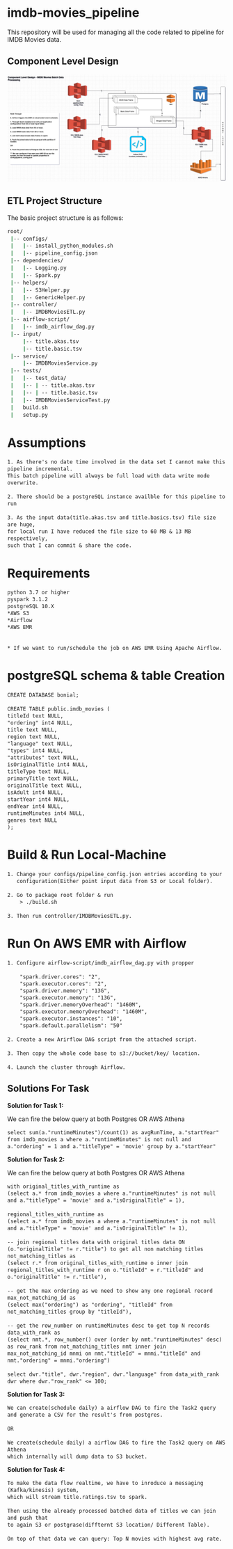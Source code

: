 # imdb-movies_pipeline

This repository will be used for managing all the code related to pipeline for IMDB Movies data.

## Component Level Design

![Image 3](imdb_batch_data_pipeline.jpg)

## ETL Project Structure

The basic project structure is as follows:

```bash
root/
 |-- configs/
 |   |-- install_python_modules.sh
 |   |-- pipeline_config.json
 |-- dependencies/
 |   |-- Logging.py
 |   |-- Spark.py
 |-- helpers/
 |   |-- S3Helper.py
 |   |-- GenericHelper.py
 |-- controller/
 |   |-- IMDBMoviesETL.py
 |-- airflow-script/
 |   |-- imdb_airflow_dag.py
 |-- input/
     |-- title.akas.tsv
     |-- title.basic.tsv
 |-- service/
     |-- IMDBMoviesService.py
 |-- tests/
 |   |-- test_data/
 |   |-- | -- title.akas.tsv
 |   |-- | -- title.basic.tsv
 |   |-- IMDBMoviesServiceTest.py
 |   build.sh
 |   setup.py
```
# Assumptions

    1. As there's no date time involved in the data set I cannot make this pipeline incremental. 
    This batch pipeline will always be full load with data write mode overwrite.

    2. There should be a postgreSQL instance availble for this pipeline to run

    3. As the input data(title.akas.tsv and title.basics.tsv) file size are huge, 
    for local run I have reduced the file size to 60 MB & 13 MB respectively,
    such that I can commit & share the code.

# Requirements

    python 3.7 or higher
    pyspark 3.1.2
    postgreSQL 10.X
    *AWS S3
    *Airflow
    *AWS EMR


    * If we want to run/schedule the job on AWS EMR Using Apache Airflow.
    
# postgreSQL schema & table Creation

    CREATE DATABASE bonial;
    
    CREATE TABLE public.imdb_movies (
	titleId text NULL,
	"ordering" int4 NULL,
	title text NULL,
	region text NULL,
	"language" text NULL,
	"types" int4 NULL,
	"attributes" text NULL,
	isOriginalTitle int4 NULL,
	titleType text NULL,
	primaryTitle text NULL,
	originalTitle text NULL,
	isAdult int4 NULL,
	startYear int4 NULL,
	endYear int4 NULL,
	runtimeMinutes int4 NULL,
	genres text NULL
    );
   
# Build & Run Local-Machine
    
    1. Change your configs/pipeline_config.json entries according to your 
       configuration(Either point input data from S3 or Local folder).
       
    2. Go to package root folder & run
        > ./build.sh
    
    3. Then run controller/IMDBMoviesETL.py.
    
# Run On AWS EMR with Airflow

    1. Configure airflow-script/imdb_airflow_dag.py with propper
        
        "spark.driver.cores": "2",
        "spark.executor.cores": "2",
        "spark.driver.memory": "13G",
        "spark.executor.memory": "13G",
        "spark.driver.memoryOverhead": "1460M",
        "spark.executor.memoryOverhead": "1460M",
        "spark.executor.instances": "10",
        "spark.default.parallelism": "50"
        
    2. Create a new Arirflow DAG script from the attached script.
    
    3. Then copy the whole code base to s3://bucket/key/ location.
    
    4. Launch the cluster through Airflow.
    
## Solutions For Task

**Solution for Task 1:**
    
   We can fire the below query at both Postgres OR AWS Athena
    
    select sum(a."runtimeMinutes")/count(1) as avgRunTime, a."startYear" from imdb_movies a where a."runtimeMinutes" is not null and a."ordering" = 1 and a."titleType" = 'movie' group by a."startYear"
    
**Solution for Task 2:**
    
   We can fire the below query at both Postgres OR AWS Athena
    
    with original_titles_with_runtime as
    (select a.* from imdb_movies a where a."runtimeMinutes" is not null and a."titleType" = 'movie' and a."isOriginalTitle" = 1),

    regional_titles_with_runtime as 
    (select a.* from imdb_movies a where a."runtimeMinutes" is not null and a."titleType" = 'movie' and a."isOriginalTitle" != 1),

    -- join regional titles data with original titles data ON (o."originalTitle" != r."title") to get all non matching titles
    not_matching_titles as
    (select r.* from original_titles_with_runtime o inner join regional_titles_with_runtime r on o."titleId" = r."titleId" and o."originalTitle" != r."title"), 

    -- get the max ordering as we need to show any one regional record
    max_not_matching_id as
    (select max("ordering") as "ordering", "titleId" from not_matching_titles group by "titleId"),

    -- get the row_number on runtimeMinutes desc to get top N records
    data_with_rank as
    (select nmt.*, row_number() over (order by nmt."runtimeMinutes" desc) as row_rank from not_matching_titles nmt inner join max_not_matching_id mnmi on nmt."titleId" = mnmi."titleId" and nmt."ordering" = mnmi."ordering")

    select dwr."title", dwr."region", dwr."language" from data_with_rank dwr where dwr."row_rank" <= 100;
    
**Solution for Task 3:**
    
    We can create(schedule daily) a airflow DAG to fire the Task2 query 
    and generate a CSV for the result's from postgres.
    
    OR
    
    We create(schedule daily) a airflow DAG to fire the Task2 query on AWS Athena 
    which internally will dump data to S3 bucket.
    

**Solution for Task 4:**

    To make the data flow realtime, we have to inroduce a messaging (Kafka/kinesis) system, 
    which will stream title.ratings.tsv to spark.
    
    Then using the already processed batched data of titles we can join and push that 
    to again S3 or postgrase(diffternt S3 location/ Different Table). 
    
    On top of that data we can query: Top N movies with highest avg rate.